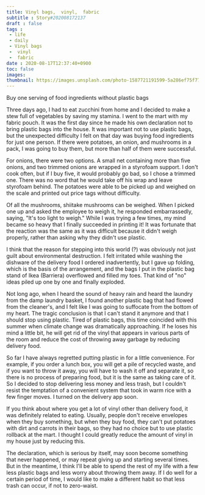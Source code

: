 ```yaml
---
title: Vinyl bags,  vinyl,  fabric
subtitle : Story#202008172137
draft : false
tags :
 - life
 - daily
 - Vinyl bags
 -  vinyl
 -  fabric
date : 2020-08-17T12:37:40+0900
toc: false
images: 
thumbnail: https://images.unsplash.com/photo-1587721191599-5a286ef75f77?ixlib=rb-1.2.1&q=80&fm=jpg&crop=entropy&cs=tinysrgb&w=1080&fit=max&ixid=eyJhcHBfaWQiOjE1NTU0OX0
---
```


Buy one serving of food ingredients without plastic bags  

Three days ago, I had to eat zucchini from home and I decided to make a stew full of vegetables by saving my stamina. I went to the mart with my fabric pouch. It was the first day since he made his own declaration not to bring plastic bags into the house. It was important not to use plastic bags, but the unexpected difficulty I felt on that day was buying food ingredients for just one person. If there were potatoes, an onion, and mushrooms in a pack, I was going to buy them, but more than half of them were successful.  

For onions, there were two options. A small net containing more than five onions, and two trimmed onions are wrapped in a styrofoam support. I don't cook often, but if I buy five, it would probably go bad, so I chose a trimmed one. There was no word that he would take off his wrap and leave styrofoam behind. The potatoes were able to be picked up and weighed on the scale and printed out price tags without difficulty.  

Of all the mushrooms, shiitake mushrooms can be weighed. When I picked one up and asked the employee to weigh it, he responded embarrassedly, saying, "It's too light to weigh." While I was trying a few times, my mind became so heavy that I finally succeeded in printing it! It was fortunate that the reaction was the same as it was difficult because it didn't weigh properly, rather than asking why they didn't use plastic.  

I think that the reason for stepping into this world (?) was obviously not just guilt about environmental destruction. I felt irritated while washing the dishware of the delivery food I ordered inadvertently, but I gave up folding, which is the basis of the arrangement, and the bags I put in the plastic bag stand of Ikea (Barriera) overflowed and filled my toes. That kind of "no" ideas piled up one by one and finally exploded.  

Not long ago, when I heard the sound of heavy rain and heard the laundry from the damp laundry basket, I found another plastic bag that had flowed from the cleaner's, and I felt like I was going to suffocate from the bottom of my heart. The tragic conclusion is that I can't stand it anymore and that I should stop using plastic. Tired of plastic bags, this time coincided with this summer when climate change was dramatically approaching. If he loses his mind a little bit, he will get rid of the vinyl that appears in various parts of the room and reduce the cost of throwing away garbage by reducing delivery food.  

So far I have always regretted putting plastic in for a little convenience. For example, if you order a lunch box, you will get a pile of recycled waste, and if you want to throw it away, you will have to wash it off and separate it, so there is no process of preparing food, but it is the same as taking care of it. So I decided to stop delivering less money and less trash, but I couldn't resist the temptation of a convenient system that took in warm rice with a few finger moves. I turned on the delivery app soon.  

If you think about where you get a lot of vinyl other than delivery food, it was definitely related to eating. Usually, people don't receive envelopes when they buy something, but when they buy food, they can't put potatoes with dirt and carrots in their bags, so they had no choice but to use plastic rollback at the mart. I thought I could greatly reduce the amount of vinyl in my house just by reducing this.  

The declaration, which is serious by itself, may soon become something that never happened, or may repeat giving up and starting several times. But in the meantime, I think I'll be able to spend the rest of my life with a few less plastic bags and less worry about throwing them away. If I do well for a certain period of time, I would like to make a different habit so that less trash can occur, if not to zero-waist.  

